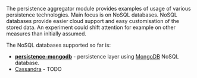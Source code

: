 
The persistence aggregator module provides examples of usage of various persistence technologies. Main focus is on NoSQL databases. NoSQL databases provide easier cloud support and easy customisation of the stored data. An experiment could shift attention for example on other measures than initially assumed.

The NoSQL databases supported so far is:

  * [**persistence-mongodb**](persistence-mongodb/index.html) - persistence layer using <a href="http://www.mongodb.org/" target="_blank">MongoDB</a> NoSQL database.
  * [Cassandra](http://cassandra.apache.org/) - TODO


